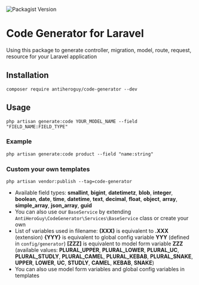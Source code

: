 ![Packagist Version](https://img.shields.io/packagist/v/antiheroguy/code-generator)

# Code Generator for Laravel
Using this package to generate controller, migration, model, route, request, resource for your Laravel application

## Installation
```shell
composer require antiheroguy/code-generator --dev
```

## Usage
```shell
php artisan generate:code YOUR_MODEL_NAME --field "FIELD_NAME:FIELD_TYPE"
```

### Example
```shell
php artisan generate:code product --field "name:string"
```

### Custom your own templates 
```shell
php artisan vendor:publish --tag=code-generator
```

* Available field types: **smallint**, **bigint**, **datetimetz**, **blob**, **integer**, **boolean**, **date**, **time**, **datetime**, **text**, **decimal**, **float**, **object**, **array**, **simple_array**, **json_array**, **guid**
* You can also use our `BaseService` by extending `AntiHeroGuy\CodeGenerator\Services\BaseService` class or create your own
* List of variables used in filename: 
  **(XXX)** is equivalent to **.XXX** (extension)
  **{YYY}** is equivalent to global config variable **YYY** (defined in `config/generator`)
  **[ZZZ]** is equivalent to model form variable **ZZZ** (available values: **PLURAL_UPPER**, **PLURAL_LOWER**, **PLURAL_UC**, **PLURAL_STUDLY**, **PLURAL_CAMEL**, **PLURAL_KEBAB**, **PLURAL_SNAKE**, **UPPER**, **LOWER**, **UC**, **STUDLY**, **CAMEL**, **KEBAB**, **SNAKE**)
* You can also use model form variables and global config variables in templates